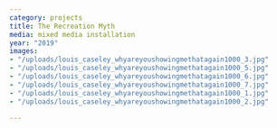 ```yaml
---
category: projects
title: The Recreation Myth
media: mixed media installation
year: "2019"
images:
- "/uploads/louis_caseley_whyareyoushowingmethatagain1000_3.jpg"
- "/uploads/louis_caseley_whyareyoushowingmethatagain1000_5.jpg"
- "/uploads/louis_caseley_whyareyoushowingmethatagain1000_6.jpg"
- "/uploads/louis_caseley_whyareyoushowingmethatagain1000_7.jpg"
- "/uploads/louis_caseley_whyareyoushowingmethatagain1000_1.jpg"
- "/uploads/louis_caseley_whyareyoushowingmethatagain1000_2.jpg"

---
```

